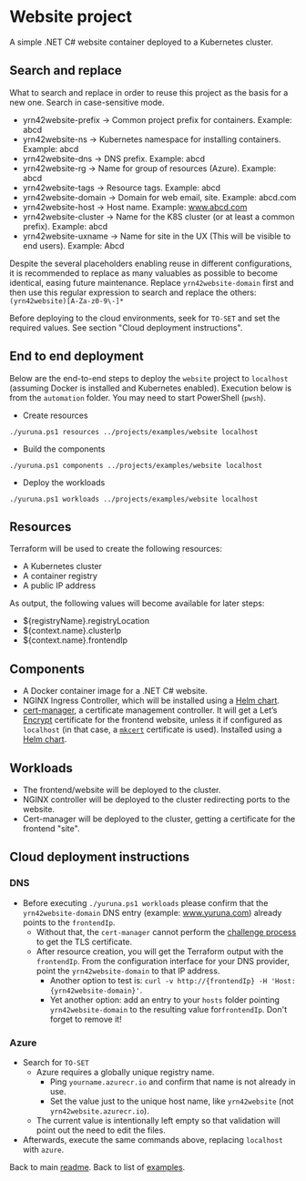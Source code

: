 # Website project

A simple .NET C# website container deployed to a Kubernetes cluster.

## Search and replace

What to search and replace in order to reuse this project as the basis for a new one. Search in case-sensitive mode.

- yrn42website-prefix -> Common project prefix for containers. Example: abcd
- yrn42website-ns -> Kubernetes namespace for installing containers. Example: abcd
- yrn42website-dns -> DNS prefix. Example: abcd
- yrn42website-rg -> Name for group of resources (Azure). Example: abcd
- yrn42website-tags -> Resource tags. Example: abcd
- yrn42website-domain -> Domain for web email, site. Example: abcd.com
- yrn42website-host -> Host name. Example: www.abcd.com
- yrn42website-cluster -> Name for the K8S cluster (or at least a common prefix). Example: abcd
- yrn42website-uxname -> Name for site in the UX (This will be visible to end users). Example: Abcd

Despite the several placeholders enabling reuse in different configurations, it is recommended to replace as many valuables as possible to become identical, easing future maintenance. Replace `yrn42website-domain` first and then use this regular expression to search and replace the others:  `(yrn42website)[A-Za-z0-9\-]*`

Before deploying to the cloud environments, seek for `TO-SET` and set the required values. See section "Cloud deployment instructions".

## End to end deployment

Below are the end-to-end steps to deploy the `website` project to `localhost` (assuming Docker is installed and Kubernetes enabled). Execution below is from the `automation` folder. You may need to start PowerShell (`pwsh`).

- Create resources

```shell
./yuruna.ps1 resources ../projects/examples/website localhost
```

- Build the components

```shell
./yuruna.ps1 components ../projects/examples/website localhost
```

- Deploy the  workloads

```shell
./yuruna.ps1 workloads ../projects/examples/website localhost
```

## Resources

Terraform will be used to create the following resources:

- A Kubernetes cluster
- A container registry
- A public IP address

As output, the following values will become available for later steps:

- ${registryName}.registryLocation
- ${context.name}.clusterIp
- ${context.name}.frontendIp

## Components

- A Docker container image for a .NET C# website.
- NGINX Ingress Controller, which will be installed using a [Helm chart](https://kubernetes.github.io/ingress-nginx/deploy/#using-helm).
- [cert-manager](https://cert-manager.io/docs/), a certificate management controller. It will get a Let’s [Encrypt](https://letsencrypt.org/) certificate for the frontend website, unless it if configured as `localhost` (in that case, a [`mkcert`](https://github.com/FiloSottile/mkcert) certificate is used). Installed using a [Helm chart](https://cert-manager.io/docs/installation/kubernetes/#installing-with-helm).

## Workloads

- The frontend/website will be deployed to the cluster.
- NGINX controller will be deployed to the cluster redirecting ports to the website.
- Cert-manager will be deployed to the cluster, getting a certificate for the frontend "site".

## Cloud deployment instructions

### DNS

- Before executing `./yuruna.ps1 workloads` please confirm that the `yrn42website-domain` DNS entry (example: www.yuruna.com) already points to the `frontendIp`.
  - Without that, the `cert-manager` cannot perform the [challenge process](https://letsencrypt.org/docs/challenge-types/#http-01-challenge) to get the TLS certificate.
  - After resource creation, you will get the Terraform output with the `frontendIp`. From the configuration interface for your DNS provider, point the `yrn42website-domain` to that IP address.
    - Another option to test is: `curl -v http://{frontendIp} -H 'Host: {yrn42website-domain}'`.
    - Yet another option: add an entry to your `hosts` folder pointing `yrn42website-domain` to the resulting value for`frontendIp`. Don't forget to remove it!

### Azure

- Search for `TO-SET`
  - Azure requires a globally unique registry name.
    - Ping `yourname.azurecr.io` and confirm that name is not already in use.
    - Set the value just to the unique host name, like `yrn42website` (not `yrn42website.azurecr.io`).
  - The current value is intentionally left empty so that validation will point out the need to edit the files.
- Afterwards, execute the same commands above, replacing `localhost` with `azure`.

Back to main [readme](../../../README.md). Back to list of [examples](../README.md).
